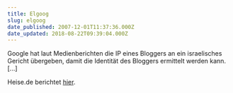 ```yaml
---
title: Elgoog
slug: elgoog
date_published: 2007-12-01T11:37:36.000Z
date_updated: 2018-08-22T09:39:04.000Z
---
```


Google hat laut Medienberichten die IP eines Bloggers an ein israelisches Gericht übergeben, damit die Identität des Bloggers ermittelt werden kann. [...]

Heise.de berichtet [hier](http://www.heise.de/newsticker/meldung/99685).
